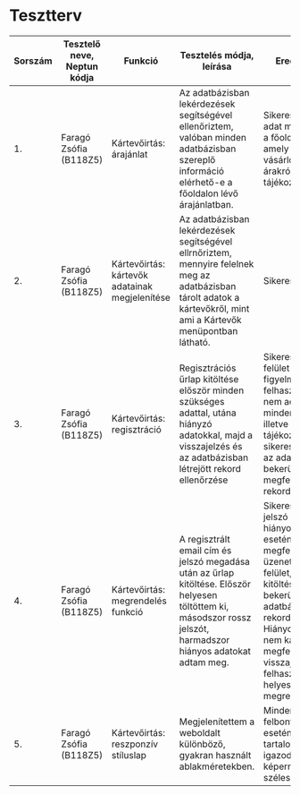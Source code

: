 # Tesztterv
|Sorszám|Tesztelő neve, Neptun kódja|Funkció|Tesztelés módja, leírása|Eredmény|
|-------|---------------------------|-------|------------------------|--------|
|1.|Faragó Zsófia (B118Z5)|Kártevőirtás: árajánlat|Az adatbázisban lekérdezések segítségével ellenőriztem, valóban minden adatbázisban szereplő információ elérhető-e a főoldalon lévő árajánlatban.|Sikeres: minden adat megjelenik a főoldalon, amely a vásárlókat az árakról tájékoztatja.|
|2.|Faragó Zsófia (B118Z5)|Kártevőirtás: kártevők adatainak megjelenítése|Az adatbázisban lekérdezések segítségével ellrnőriztem, mennyire felelnek meg az adatbázisban tárolt adatok a kártevőkről, mint ami a Kártevők menüpontban látható.|Sikeres.|
|3.|Faragó Zsófia (B118Z5)|Kártevőirtás: regisztráció|Regisztrációs űrlap kitöltése először minden szükséges adattal, utána hiányzó adatokkal, majd a visszajelzés és az adatbázisban létrejött rekord ellenőrzése|Sikeres: A felület figyelmezteti a felhasználót, ha nem adott meg minden adatot, illetve tájékoztatja, ha sikeres volt, és az adatbázisba bekerülnek a megfelelő rekordok|
|4.|Faragó Zsófia (B118Z5)|Kártevőirtás: megrendelés funkció|A regisztrált email cím és jelszó megadása után az űrlap kitöltése. Először helyesen töltöttem ki, másodszor rossz jelszót, harmadszor hiányos adatokat adtam meg.|Sikeres: rossz jelszó és hiányos adatok esetén a megfelelő üzenetet adta a felület, heles kitöltés esetén bekerült az adatbázisba a rekord. Hiányosság: nem kap megfelelő visszajelzést a felhasználó a helyes megrendelésről.|
|5.|Faragó Zsófia (B118Z5)|Kártevőirtás: reszponzív stíluslap|Megjelenítettem a weboldalt különböző, gyakran használt ablakméretekben.|Minden felbontás esetén a tartalom igazodik a képernyő szélességéhez.|